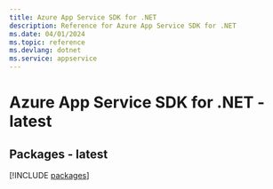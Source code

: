 ```yaml
---
title: Azure App Service SDK for .NET
description: Reference for Azure App Service SDK for .NET
ms.date: 04/01/2024
ms.topic: reference
ms.devlang: dotnet
ms.service: appservice
---
```

# Azure App Service SDK for .NET - latest
## Packages - latest
[!INCLUDE [packages](app-service-index.md)]
